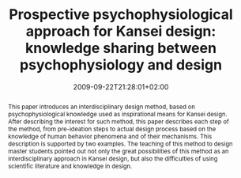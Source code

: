 ---
slug: prospective-psychophysiological-approach-for-kansei-design-knowledge-sharing-between-psychophysiology-and-design
title: "Prospective psychophysiological approach for Kansei design: knowledge sharing between psychophysiology and design"
layout: publi
searchFilter: Publication
searchWeight: 8
publitype: inproceedings
subsection: conference
kansei: true
researchpage: true
institution:
    heig: 1
    logo: Tsukuba
    short: 'U. of Tsukuba'
    web: "https://www.tsukuba.ac.jp/"
    name: "University of Tsukuba"
research: 
    -  kansei
date: 2009-09-22T21:28:01+02:00
shortConf: "IASDR 2009"
citation:
    authors:
        1: ["Levy", "Pierre", "P."]
        2: ["Yamanaka", "Toshimasa", "T."]
        3: ["Ono", "Kenta", "K."]
        4: ["Watanabe", "Makoto", "M."]
    year: 2009
    title: "Prospective psychophysiological approach for Kansei design: knowledge sharing between psychophysiology and design"
    proceedings: "the Proceedings of International Association of Societies of Design Research Conference 2009 - IASDR09"
    firstpage: "CD"
    publisher: ["Korean Society of Design Science", "Seoul, Korea"]
reference: "Lévy, P., Yamanaka, T., Ono, K., & Watanabe, M. (2009). Prospective psychophysiological approach for Kansei design: knowledge sharing between psychophysiology and design. the Proceedings of International Association of Societies of Design Research Conference 2009 - IASDR09 ([on CD]). Seoul, Korea: Korean Society of Design Science."
abstract: "This paper introduces an interdisciplinary design method, based on psychophysiological knowledge used as inspirational means for Kansei design. After describing the interest for such method, this paper describes each step of the method, from pre-ideation steps to actual design process based on the knowledge of human behavior phenomena and of their mechanisms. This description is supported by two examples. The teaching of this method to design master students pointed out not only the great possibilities of this method as an interdisciplinary approach in Kansei design, but also the difficulties of using scientific literature and knowledge in design."
link:
    1: ["paper", "paper", "https://1drv.ms/b/s!AnQx_v88q65Qv4Rr1YHRO4A11OkUbA?e=vrceoe"]
---